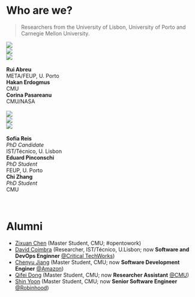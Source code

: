 # Who are we?

> Researchers from the University of Lisbon, University of Porto and Carnegie Mellon University.

<div class="container who">
    <div class="row">
        <div class="col-md-3">
            <img src="https://scholar.googleusercontent.com/citations?view_op=view_photo&user=x25BFgEAAAAJ&citpid=5" class="img-circle" /></img>
        </div>
        <div class="col-md-3">
            <img src="https://media-exp1.licdn.com/dms/image/C4E03AQE9FzdJG6H6nA/profile-displayphoto-shrink_800_800/0/1517675742614?e=1674691200&v=beta&t=Zl6qJMkv8Z3IK7OtxDci02dMTan9o0-Oir6WqGxDqwg" class="img-circle" />
        </div>
        <div class="col-md-3">
            <img src="https://media-exp1.licdn.com/dms/image/C5603AQGFyQChKgLAVg/profile-displayphoto-shrink_800_800/0/1590613929446?e=1674691200&v=beta&t=Ur6GeYAlIL0LPfxRV3G8KkDDBqOw32Gfb_aMp3Xda5Q" class="img-circle" />
        </div>
    </div>
    <br>
    <div class="row">
        <div class="col-md-3">
            <strong>Rui Abreu</strong>
            <br>META/FEUP, U. Porto
            <br><a href="https://ruimaranhao.com/"><i class="fa-solid fa-link"></i></a> 
<a href="https://github.com/ruimaranhao"><i class="fa-brands fa-github"></i></a> 
            <a href="https://www.linkedin.com/in/ruimaranhao/"><i class="fa-brands fa-linkedin-in"></i></a> 
            <a href="https://twitter.com/rmaranhao"><i class="fa-brands fa-twitter"></i></a> 
            <a href="https://scholar.google.com/citations?user=x25BFgEAAAAJ&hl"><i class="ai ai-google-scholar"></i></a>
        </div>
        <div class="col-md-3">
            <strong>Hakan Erdogmus</strong>
            <br>CMU
            <br><a href="https://www.ece.cmu.edu/directory/bios/erdogmus-hakan.html"><i class="fa-solid fa-link"></i></a> 
            <a href="https://www.linkedin.com/in/hakanerdogmus/"><i class="fa-brands fa-linkedin-in"></i></a> 
            <a href="https://scholar.google.com/citations?user=4PU5ZFYV-iEC&hl=en"><i class="ai ai-google-scholar"></i></a>
        </div>
        <div class="col-md-3">
            <strong>Corina Pasareanu</strong>
            <br>CMU/NASA
            <br><a href="https://www.cylab.cmu.edu/directory/bios/pasareanu-corina.html"><i class="fa-solid fa-link"></i></a> <a href="https://www.linkedin.com/in/corina-pasareanu-1b670010/"><i class="fa-brands fa-linkedin-in"></i></a> 
            <a href="https://scholar.google.com/citations?user=pwIuivQAAAAJ&hl=en"><i class="ai ai-google-scholar"></i></a>
        </div>
    </div>
    <br>
    <div class="row">
        <div class="col-md-3 image-cropper">
            <img src="https://media-exp1.licdn.com/dms/image/C4D03AQH6CTGkdyXWaQ/profile-displayphoto-shrink_800_800/0/1662126498544?e=1674691200&v=beta&t=VJvJYBYFVRvp4N7iOSxMMvq02xNmQnZwbRnGLkb8-wM" class="img-circle" />
        </div>
        <div class="col-md-3 image-cropper">
            <img src="https://media-exp1.licdn.com/dms/image/C5603AQFA8vjgVjtMaQ/profile-displayphoto-shrink_800_800/0/1518129966138?e=1674691200&v=beta&t=S-Z1fujHdGDP-aevyMYlu_OqusLJWYM7tPC7tLf-GLs" class="img-circle" />
        </div>
        <div class="col-md-3 image-cropper">
            <img src="https://media-exp1.licdn.com/dms/image/C5603AQGJP5QjxL6WTw/profile-displayphoto-shrink_800_800/0/1517791921115?e=1674691200&v=beta&t=d6v2piUSH4Md4D0h6oEEDvP22tMTBlEShbIG00Cy7V4" class="img-circle" />
        </div>
    </div> 
    <br>
    <div class="row">
        <div class="col-md-3">
            <strong>Sofia Reis</strong>
            <br><i>PhD Candidate</i><br>IST/Técnico, U. Lisbon
            <br><a href="https://sofiaoreis.github.io/"><i class="fa-solid fa-link"></i></a> 
            <a href="https://github.com/sofiaoreis"><i class="fa-brands fa-github"></i></a> 
            <a href="https://www.linkedin.com/in/sofiaoreis/"><i class="fa-brands fa-linkedin-in"></i></a> 
            <a href="https://twitter.com/sofiaoreis"><i class="fa-brands fa-twitter"></i></a> 
            <a href="https://scholar.google.pt/citations?hl=en&user=jP79vaIAAAAJ"><i class="ai ai-google-scholar"></i></a>
        </div>
        <div class="col-md-3">
            <strong>Eduard Pinconschi</strong> 
            <br><i>PhD Student</i><br>FEUP, U. Porto
            <br><a href="https://www.cmuportugal.org/students/eduard-pinconschi/"><i class="fa-solid fa-link"></i></a> 
            <a href="https://github.com/epicosy"><i class="fa-brands fa-github"></i></a> 
            <a href="https://www.linkedin.com/in/epicosy/"><i class="fa-brands fa-linkedin-in"></i></a> 
            <a href="https://twitter.com/pinconschi"><i class="fa-brands fa-twitter"></i></a> 
            <a href="https://scholar.google.pt/citations?hl=en&user=uCs1YV4AAAAJ"><i class="ai ai-google-scholar"></i></a>
        </div>
        <div class="col-md-3">
            <strong>Chi Zhang</strong> 
            <br><i>PhD Student</i><br>CMU
            <br><a href="https://github.com/TristaChi"><i class="fa-brands fa-github"></i></a> 
            <a href="https://www.linkedin.com/in/chizhang1997/"><i class="fa-brands fa-linkedin-in"></i></a> 
        </div>
    </div>
    <br>
    <br>
</div>


# Alumni 

* [Zixuan Chen](https://www.linkedin.com/in/amoschenzixuan/) (Master Student, CMU; #opentowork)
* [David Coimbra](https://www.linkedin.com/in/david-coimbra-2b290812a/) (Researcher, IST/Técnico, U.Lisbon; now **Software and DevOps Enginner** [@Critical TechWorks](https://www.linkedin.com/company/criticaltechworks/))
* [Chenyu Jiang](https://www.linkedin.com/in/chenyu-jiang/) (Master Student, CMU; now **Software Development Enginer** [@Amazon](https://www.aboutamazon.com/))
* [Qifei Dong](https://www.linkedin.com/in/qifeid/) (Master Student, CMU; now **Researcher Assistant** [@CMU](https://www.cmu.edu/))
* [Shin Yoon](https://www.linkedin.com/in/shinythings/) (Master Student, CMU; now **Senior Software Engineer** [@Robinhood](https://robinhood.com/us/en/))
